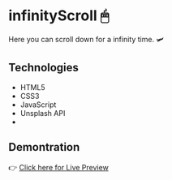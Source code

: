 # infinityScroll 🖱
Here you can scroll down for a infinity time.  🛩


## Technologies

- HTML5
- CSS3
- JavaScript
- Unsplash API
- 

## Demontration
👉 [Click here for Live Preview](https://zahid-jibon.github.io/infinityScroll/)


